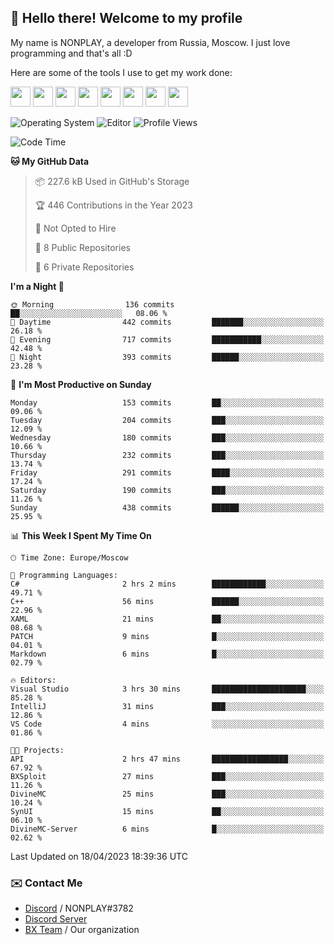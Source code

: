 ## :wave: Hello there! Welcome to my profile

My name is NONPLAY, a developer from Russia, Moscow. I just love programming and that's all :D

Here are some of the tools I use to get my work done:

<kbd><img height="32" src="https://img.icons8.com/color/2x/visual-studio-code-2019.png"></kbd>
<kbd><img height="32" src="https://img.icons8.com/color/2x/linux.png"></kbd>
<kbd><img height="32" src="https://img.icons8.com/fluent/2x/console.png"></kbd>
<kbd><img height="32" src="https://img.icons8.com/color/2x/open-source.png"></kbd>
<kbd><img height="32" src="https://img.icons8.com/color/2x/git.png"></kbd>
<kbd><img height="32" src="https://img.icons8.com/color/2x/nginx.png"></kbd>
<a href="?#gh-light-mode-only"><kbd><img height="32" src="https://img.icons8.com/metro/2x/mysql.png"></kbd></a>
<a href="?#gh-dark-mode-only"><kbd><img height="32" src="https://img.icons8.com/FFFFFF/metro/2x/mysql.png"></kbd></a>

![Operating System](https://img.shields.io/badge/OS-Windows%2010%20Pro-informational?style=for-the-badge&logo=Windows&logoColor=white&color=007ec6)
![Editor](https://img.shields.io/badge/Editor-VS%20Code-informational?style=for-the-badge&logo=Visual%20Studio%20Code&logoColor=white&color=007ec6)
![Profile Views](https://komarev.com/ghpvc/?username=NONPLAYT&color=blue&style=for-the-badge)

<!--START_SECTION:waka-->
![Code Time](http://img.shields.io/badge/Code%20Time-126%20hrs%2018%20mins-blue)

**🐱 My GitHub Data** 

> 📦 227.6 kB Used in GitHub's Storage 
 > 
> 🏆 446 Contributions in the Year 2023
 > 
> 🚫 Not Opted to Hire
 > 
> 📜 8 Public Repositories 
 > 
> 🔑 6 Private Repositories 
 > 
**I'm a Night 🦉** 

```text
🌞 Morning                136 commits         ██░░░░░░░░░░░░░░░░░░░░░░░   08.06 % 
🌆 Daytime                442 commits         ███████░░░░░░░░░░░░░░░░░░   26.18 % 
🌃 Evening                717 commits         ███████████░░░░░░░░░░░░░░   42.48 % 
🌙 Night                  393 commits         ██████░░░░░░░░░░░░░░░░░░░   23.28 % 
```
📅 **I'm Most Productive on Sunday** 

```text
Monday                   153 commits         ██░░░░░░░░░░░░░░░░░░░░░░░   09.06 % 
Tuesday                  204 commits         ███░░░░░░░░░░░░░░░░░░░░░░   12.09 % 
Wednesday                180 commits         ███░░░░░░░░░░░░░░░░░░░░░░   10.66 % 
Thursday                 232 commits         ███░░░░░░░░░░░░░░░░░░░░░░   13.74 % 
Friday                   291 commits         ████░░░░░░░░░░░░░░░░░░░░░   17.24 % 
Saturday                 190 commits         ███░░░░░░░░░░░░░░░░░░░░░░   11.26 % 
Sunday                   438 commits         ██████░░░░░░░░░░░░░░░░░░░   25.95 % 
```


📊 **This Week I Spent My Time On** 

```text
🕑︎ Time Zone: Europe/Moscow

💬 Programming Languages: 
C#                       2 hrs 2 mins        ████████████░░░░░░░░░░░░░   49.71 % 
C++                      56 mins             ██████░░░░░░░░░░░░░░░░░░░   22.96 % 
XAML                     21 mins             ██░░░░░░░░░░░░░░░░░░░░░░░   08.68 % 
PATCH                    9 mins              █░░░░░░░░░░░░░░░░░░░░░░░░   04.01 % 
Markdown                 6 mins              █░░░░░░░░░░░░░░░░░░░░░░░░   02.79 % 

🔥 Editors: 
Visual Studio            3 hrs 30 mins       █████████████████████░░░░   85.28 % 
IntelliJ                 31 mins             ███░░░░░░░░░░░░░░░░░░░░░░   12.86 % 
VS Code                  4 mins              ░░░░░░░░░░░░░░░░░░░░░░░░░   01.86 % 

🐱‍💻 Projects: 
API                      2 hrs 47 mins       █████████████████░░░░░░░░   67.92 % 
BXSploit                 27 mins             ███░░░░░░░░░░░░░░░░░░░░░░   11.26 % 
DivineMC                 25 mins             ███░░░░░░░░░░░░░░░░░░░░░░   10.24 % 
SynUI                    15 mins             ██░░░░░░░░░░░░░░░░░░░░░░░   06.10 % 
DivineMC-Server          6 mins              █░░░░░░░░░░░░░░░░░░░░░░░░   02.62 % 
```


 Last Updated on 18/04/2023 18:39:36 UTC
<!--END_SECTION:waka-->

### ✉️ Contact Me

- [Discord](https://discord.com/users/597087584090587177) / NONPLAY#3782
- [Discord Server](https://discord.gg/p7cxhw7E2M)
- [BX Team](https://github.com/BX-Team) / Our organization
